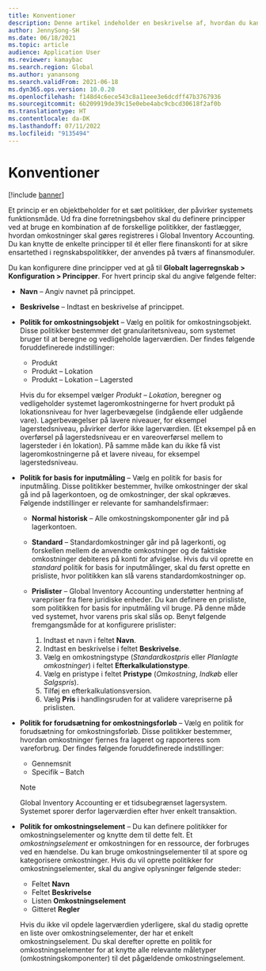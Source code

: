 ```yaml
---
title: Konventioner
description: Denne artikel indeholder en beskrivelse af, hvordan du kan konfigurere principper, der fastlægger, hvordan omkostninger skal registreres i Global Inventory Accounting.
author: JennySong-SH
ms.date: 06/18/2021
ms.topic: article
audience: Application User
ms.reviewer: kamaybac
ms.search.region: Global
ms.author: yanansong
ms.search.validFrom: 2021-06-18
ms.dyn365.ops.version: 10.0.20
ms.openlocfilehash: f148d4c6ece543c8a11eee3e6dcdff47b3767936
ms.sourcegitcommit: 6b209919de39c15e0ebe4abc9cbcd30618f2af0b
ms.translationtype: HT
ms.contentlocale: da-DK
ms.lasthandoff: 07/11/2022
ms.locfileid: "9135494"
---
```

# <a name="conventions"></a>Konventioner

[!include [banner](../includes/banner.md)]

Et princip er en objektbeholder for et sæt politikker, der påvirker systemets funktionsmåde. Ud fra dine forretningsbehov skal du definere principper ved at bruge en kombination af de forskellige politikker, der fastlægger, hvordan omkostninger skal gøres registreres i Global Inventory Accounting. Du kan knytte de enkelte principper til ét eller flere finanskonti for at sikre ensartethed i regnskabspolitikker, der anvendes på tværs af finansmoduler.

Du kan konfigurere dine principper ved at gå til **Globalt lagerregnskab \> Konfiguration \> Principper**. For hvert princip skal du angive følgende felter:

- **Navn** – Angiv navnet på princippet.
- **Beskrivelse** – Indtast en beskrivelse af princippet.
- **Politik for omkostningsobjekt** – Vælg en politik for omkostningsobjekt. Disse politikker bestemmer det granularitetsniveau, som systemet bruger til at beregne og vedligeholde lagerværdien. Der findes følgende foruddefinerede indstillinger:

    - Produkt
    - Produkt – Lokation
    - Produkt – Lokation – Lagersted

    Hvis du for eksempel vælger *Produkt – Lokation*, beregner og vedligeholder systemet lageromkostningerne for hvert produkt på lokationsniveau for hver lagerbevægelse (indgående eller udgående vare). Lagerbevægelser på lavere niveauer, for eksempel lagerstedsniveau, påvirker derfor ikke lagerværdien. (Et eksempel på en overførsel på lagerstedsniveau er en vareoverførsel mellem to lagersteder i én lokation). På samme måde kan du ikke få vist lageromkostningerne på et lavere niveau, for eksempel lagerstedsniveau.

- **Politik for basis for inputmåling** – Vælg en politik for basis for inputmåling. Disse politikker bestemmer, hvilke omkostninger der skal gå ind på lagerkontoen, og de omkostninger, der skal opkræves. Følgende indstillinger er relevante for samhandelsfirmaer:

    - **Normal historisk** – Alle omkostningskomponenter går ind på lagerkontoen.
    - **Standard** – Standardomkostninger går ind på lagerkonti, og forskellen mellem de anvendte omkostninger og de faktiske omkostninger debiteres på konti for afvigelse. Hvis du vil oprette en *standard* politik for basis for inputmålinger, skal du først oprette en prisliste, hvor politikken kan slå varens standardomkostninger op.
    - **Prislister** – Global Inventory Accounting understøtter hentning af varepriser fra flere juridiske enheder. Du kan definere en prisliste, som politikken for basis for inputmåling vil bruge. På denne måde ved systemet, hvor varens pris skal slås op. Benyt følgende fremgangsmåde for at konfigurere prislister:

        1. Indtast et navn i feltet **Navn**.
        1. Indtast en beskrivelse i feltet **Beskrivelse**.
        1. Vælg en omkostningstype (*Standardkostpris* eller *Planlagte omkostninger*) i feltet **Efterkalkulationstype**.
        1. Vælg en pristype i feltet **Pristype** (*Omkostning*, *Indkøb* eller *Salgspris*).
        1. Tilføj en efterkalkulationsversion.
        1. Vælg **Pris** i handlingsruden for at validere varepriserne på prislisten.

- **Politik for forudsætning for omkostningsforløb** – Vælg en politik for forudsætning for omkostningsforløb. Disse politikker bestemmer, hvordan omkostninger fjernes fra lageret og rapporteres som vareforbrug. Der findes følgende foruddefinerede indstillinger:

    - Gennemsnit
    - Specifik – Batch

    > [!NOTE]
    > Global Inventory Accounting er et tidsubegrænset lagersystem. Systemet sporer derfor lagerværdien efter hver enkelt transaktion.

- **Politik for omkostningselement** – Du kan definere politikker for omkostningselementer og knytte dem til dette felt. Et *omkostningselement* er omkostningen for en ressource, der forbruges ved en hændelse. Du kan bruge omkostningselementer til at spore og kategorisere omkostninger. Hvis du vil oprette politikker for omkostningselementer, skal du angive oplysninger følgende steder:

    - Feltet **Navn**
    - Feltet **Beskrivelse**
    - Listen **Omkostningselement**
    - Gitteret **Regler**

    Hvis du ikke vil opdele lagerværdien yderligere, skal du stadig oprette en liste over omkostningselementer, der har et enkelt omkostningselement. Du skal derefter oprette en politik for omkostningselementer for at knytte alle relevante måletyper (omkostningskomponenter) til det pågældende omkostningselement.
